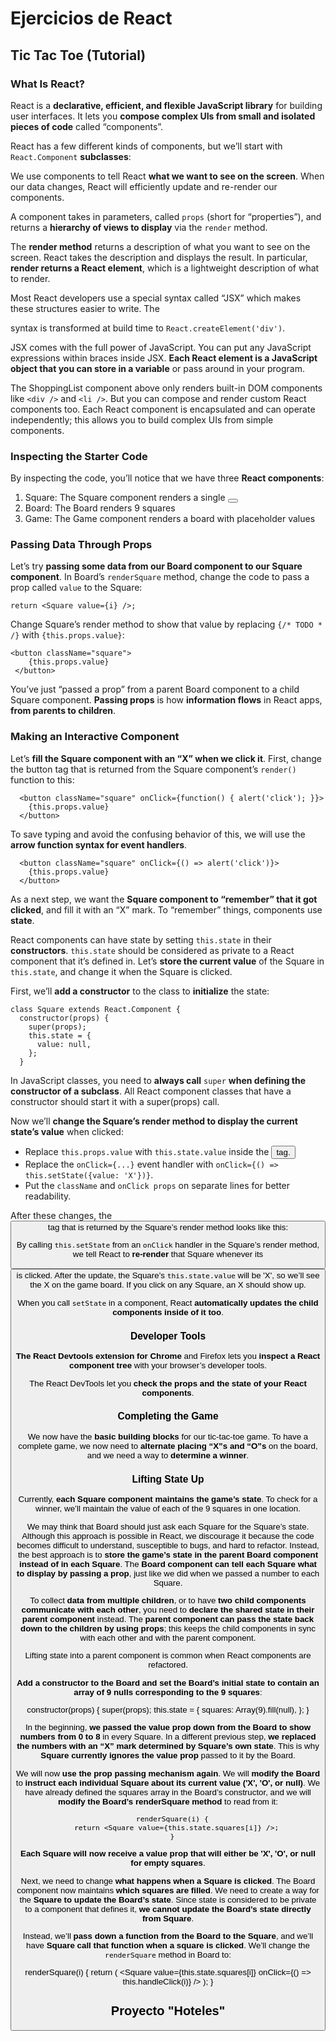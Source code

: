 # Ejercicios de React

## Tic Tac Toe (Tutorial)

### What Is React?
React is a **declarative, efficient, and flexible JavaScript library** for building user interfaces. It lets you **compose complex UIs from small and isolated pieces of code** called “components”.

React has a few different kinds of components, but we’ll start with `React.Component` **subclasses**:

We use components to tell React **what we want to see on the screen**. When our data changes, React will efficiently update and re-render our components.

A component takes in parameters, called `props` (short for “properties”), and returns a **hierarchy of views to display** via the `render` method.

The **render method** returns a description of what you want to see on the screen. React takes the description and displays the result. In particular, **render returns a React element**, which is a lightweight description of what to render.

Most React developers use a special syntax called “JSX” which makes these structures easier to write. The <div /> syntax is transformed at build time to `React.createElement('div')`.

JSX comes with the full power of JavaScript. You can put any JavaScript expressions within braces inside JSX. **Each React element is a JavaScript object that you can store in a variable** or pass around in your program.

The ShoppingList component above only renders built-in DOM components like `<div />` and `<li />`. But you can compose and render custom React components too. Each React component is encapsulated and can operate independently; this allows you to build complex UIs from simple components.

### Inspecting the Starter Code
By inspecting the code, you’ll notice that we have three **React components**:
1. Square: The Square component renders a single <button>
2. Board: The Board renders 9 squares
3. Game: The Game component renders a board with placeholder values

### Passing Data Through Props
Let’s try **passing some data from our Board component to our Square component**. In Board’s `renderSquare` method, change the code to pass a prop called `value` to the Square:

    return <Square value={i} />;

Change Square’s render method to show that value by replacing `{/* TODO * /}` with `{this.props.value}`:

    <button className="square">
        {this.props.value}
     </button>

You’ve just “passed a prop” from a parent Board component to a child Square component. **Passing props** is how **information flows** in React apps, **from parents to children**.

### Making an Interactive Component
Let’s **fill the Square component with an “X” when we click it**. First, change the button tag that is returned from the Square component’s `render()` function to this:

      <button className="square" onClick={function() { alert('click'); }}>
        {this.props.value}
      </button>

To save typing and avoid the confusing behavior of this, we will use the **arrow function syntax for event handlers**.

      <button className="square" onClick={() => alert('click')}>
        {this.props.value}
      </button>

As a next step, we want the **Square component to “remember” that it got clicked**, and fill it with an “X” mark. To “remember” things, components use **state**.

React components can have state by setting `this.state` in their **constructors**. `this.state` should be considered as private to a React component that it’s defined in. Let’s **store the current value** of the Square in `this.state`, and change it when the Square is clicked.

First, we’ll **add a constructor** to the class to **initialize** the state:

    class Square extends React.Component {
      constructor(props) {
        super(props);
        this.state = {
          value: null,
        };
      }

In JavaScript classes, you need to **always call** `super` **when defining the constructor of a subclass**. All React component classes that have a constructor should start it with a super(props) call.

Now we’ll **change the Square’s render method to display the current state’s value** when clicked:
- Replace `this.props.value` with `this.state.value` inside the <button> tag.
- Replace the `onClick={...}` event handler with `onClick={() => this.setState({value: 'X'})}`.
- Put the `className` and `onClick props` on separate lines for better readability.

After these changes, the <button> tag that is returned by the Square’s render method looks like this:

By calling `this.setState` from an `onClick` handler in the Square’s render method, we tell React to **re-render** that Square whenever its <button> is clicked. After the update, the Square’s `this.state.value` will be 'X', so we’ll see the X on the game board. If you click on any Square, an X should show up.

When you call `setState` in a component, React **automatically updates the child components inside of it too**.

### Developer Tools
**The React Devtools extension for Chrome** and Firefox lets you **inspect a React component tree** with your browser’s developer tools.

The React DevTools let you **check the props and the state of your React components**.

### Completing the Game
We now have the **basic building blocks** for our tic-tac-toe game. To have a complete game, we now need to **alternate placing “X”s and “O”s** on the board, and we need a way to **determine a winner**.

### Lifting State Up
Currently, **each Square component maintains the game’s state**. To check for a winner, we’ll maintain the value of each of the 9 squares in one location.

We may think that Board should just ask each Square for the Square’s state. Although this approach is possible in React, we discourage it because the code becomes difficult to understand, susceptible to bugs, and hard to refactor. Instead, the best approach is to **store the game’s state in the parent Board component instead of in each Square**. The **Board component can tell each Square what to display by passing a prop**, just like we did when we passed a number to each Square.

To collect **data from multiple children**, or to have **two child components communicate with each other**, you need to **declare the shared state in their parent component** instead. The **parent component can pass the state back down to the children by using props**; this keeps the child components in sync with each other and with the parent component.

Lifting state into a parent component is common when React components are refactored.

**Add a constructor to the Board and set the Board’s initial state to contain an array of 9 nulls corresponding to the 9 squares**:

  constructor(props) {
      super(props);
      this.state = {
        squares: Array(9).fill(null),
      };
    }

  In the beginning, **we passed the value prop down from the Board to show numbers from 0 to 8** in every Square. In a different previous step, **we replaced the numbers with an “X” mark determined by Square’s own state**. This is why **Square currently ignores the value prop** passed to it by the Board.

  We will now **use the prop passing mechanism again**. We will **modify the Board** to **instruct each individual Square about its current value ('X', 'O', or null)**. We have already defined the squares array in the Board’s constructor, and we will **modify the Board’s renderSquare method** to read from it:

      renderSquare(i) {
        return <Square value={this.state.squares[i]} />;
      }

**Each Square will now receive a value prop that will either be 'X', 'O', or null for empty squares**.

Next, we need to change **what happens when a Square is clicked**. The Board component now maintains **which squares are filled**. We need to create a way for the **Square to update the Board’s state**. Since state is considered to be private to a component that defines it, **we cannot update the Board’s state directly from Square**.

Instead, we’ll **pass down a function from the Board to the Square**, and we’ll have **Square call that function when a square is clicked**. We’ll change the `renderSquare` method in Board to:

  renderSquare(i) {
    return (
      <Square
        value={this.state.squares[i]}
        onClick={() => this.handleClick(i)}
      />
    );
  }


## Proyecto "Hoteles"
